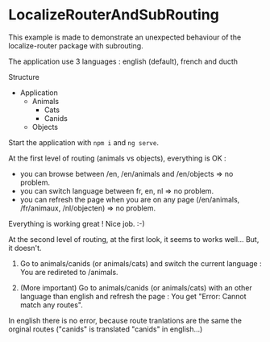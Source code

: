 # LocalizeRouterAndSubRouting

This example is made to demonstrate an unexpected behaviour of the localize-router package with subrouting.

The application use 3 languages : english (default), french and ducth

Structure
* Application
  * Animals
    * Cats
    * Canids
  * Objects

Start the application with `npm i` and `ng serve`.

At the first level of routing (animals vs objects), everything is OK : 
- you can browse between /en, /en/animals and /en/objects => no problem.
- you can switch language between fr, en, nl => no problem.
- you can refresh the page when you are on any page (/en/animals, /fr/animaux, /nl/objecten) => no problem.

Everything is working great !  Nice job.  :-)


At the second level of routing, at the first look, it seems to works well...  But, it doesn't.

1) Go to animals/canids (or animals/cats) and switch the current language :
You are redireted to /animals.

2) (More important) Go to animals/canids (or animals/cats) with an other language than english and refresh the page :
You get "Error: Cannot match any routes".

In english there is no error, because route tranlations are the same the orginal routes ("canids" is translated "canids" in english...)


